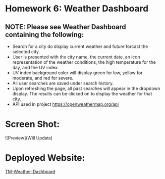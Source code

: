 # Homework 6: Weather Dashboard

## NOTE: Please see Weather Dashboard containing the following:


* Search for a city do display current weather and future forcast the selected city.
* User is presented with the city name, the current date, an icon representation of the weather conditions, the high temperature for the day, and the UV index.
* UV index background color will display green for low, yellow for moderate, and red for severe.
* All user searches are saved under search history.  
* Upon refreshing the page, all past searches will appear in the dropdown display.  The results can be clicked on to display the weather for that city.
* API used in project https://openweathermap.org/api

# Screen Shot:  
![Preview](Will Update)

# Deployed Website:
[TM-Weather-Dashboard](https://t0930.github.io/TM-Weather-Dashboard/)